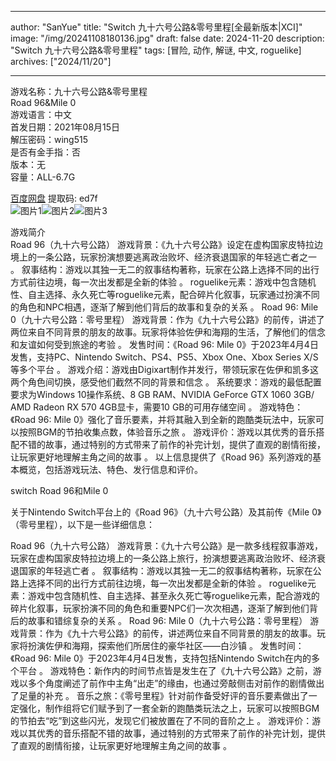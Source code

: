 
---
author: "SanYue"
title: "Switch 九十六号公路&零号里程[全最新版本|XCI]"
image: "/img/20241108180136.jpg"
draft: false
date: 2024-11-20
description: "Switch 九十六号公路&零号里程"
tags: [冒险, 动作, 解谜, 中文, roguelike]
archives: ["2024/11/20"]

---

游戏名称：九十六号公路&零号里程   
Road 96&Mile 0    
游戏语言：中文  
首发日期：2021年08月15日  
解压密码：wing515  
是否有金手指：否  
版本：无   
容量：ALL-6.7G

[百度网盘](https//pan.baidu.com/s/1ZY6w4iOnc5iFvdUAqBAHHw) 提取码: ed7f  
![图片1](/img/0b8823.jpg)![图片2](/img/5cc760.jpg)![图片3](/img/3fca55.jpg)  

游戏简介  
Road 96（九十六号公路）
游戏背景：《九十六号公路》设定在虚构国家皮特拉边境上的一条公路，玩家扮演想要逃离政治败坏、经济衰退国家的年轻逃亡者之一
。
叙事结构：游戏以其独一无二的叙事结构著称，玩家在公路上选择不同的出行方式前往边境，每一次出发都是全新的体验
。
roguelike元素：游戏中包含随机性、自主选择、永久死亡等roguelike元素，配合碎片化叙事，玩家通过扮演不同的角色和NPC相遇，逐渐了解到他们背后的故事和复杂的关系
。
Road 96: Mile 0（九十六号公路：零号里程）
游戏背景：作为《九十六号公路》的前传，讲述了两位来自不同背景的朋友的故事。玩家将体验佐伊和海翔的生活，了解他们的信念和友谊如何受到旅途的考验
。
发售时间：《Road 96: Mile 0》于2023年4月4日发售，支持PC、Nintendo Switch、PS4、PS5、Xbox One、Xbox Series X/S等多个平台
。
游戏介绍：游戏由Digixart制作并发行，带领玩家在佐伊和凯多这两个角色间切换，感受他们截然不同的背景和信念
。
系统要求：游戏的最低配置要求为Windows 10操作系统、8 GB RAM、NVIDIA GeForce GTX 1060 3GB/ AMD Radeon RX 570 4GB显卡，需要10 GB的可用存储空间
。
游戏特色：《Road 96: Mile 0》强化了音乐要素，并将其融入到全新的跑酷类玩法中，玩家可以按照BGM的节拍收集点数，体验音乐之旅
。
游戏评价：游戏以其优秀的音乐搭配不错的故事，通过特别的方式带来了前作的补完计划，提供了直观的剧情衔接，让玩家更好地理解主角之间的故事
。
以上信息提供了《Road 96》系列游戏的基本概览，包括游戏玩法、特色、发行信息和评价。

switch Road 96和Mile 0



关于Nintendo Switch平台上的《Road 96》（九十六号公路）及其前传《Mile 0》（零号里程），以下是一些详细信息：

Road 96（九十六号公路）
游戏背景：《九十六号公路》是一款多线程叙事游戏，玩家在虚构国家皮特拉边境上的一条公路上旅行，扮演想要逃离政治败坏、经济衰退国家的年轻逃亡者
。
叙事结构：游戏以其独一无二的叙事结构著称，玩家在公路上选择不同的出行方式前往边境，每一次出发都是全新的体验
。
roguelike元素：游戏中包含随机性、自主选择、甚至永久死亡等roguelike元素，配合游戏的碎片化叙事，玩家扮演不同的角色和重要NPC们一次次相遇，逐渐了解到他们背后的故事和错综复杂的关系
。
Road 96: Mile 0（九十六号公路：零号里程）
游戏背景：作为《九十六号公路》的前传，讲述两位来自不同背景的朋友的故事。玩家将扮演佐伊和海翔，探索他们所居住的豪华社区——白沙镇
。
发售时间：《Road 96: Mile 0》于2023年4月4日发售，支持包括Nintendo Switch在内的多个平台
。
游戏特色：新作内的时间节点皆是发生在了《九十六号公路》之前，游戏以多个角度阐述了前作中主角“出走”的缘由，也通过旁敲侧击对前作的剧情做出了足量的补充
。
音乐之旅：《零号里程》针对前作备受好评的音乐要素做出了一定强化，制作组将它们赋予到了一套全新的跑酷类玩法之上，玩家可以按照BGM的节拍去“吃”到这些闪光，发现它们被放置在了不同的音阶之上
。
游戏评价：游戏以其优秀的音乐搭配不错的故事，通过特别的方式带来了前作的补完计划，提供了直观的剧情衔接，让玩家更好地理解主角之间的故事
。
